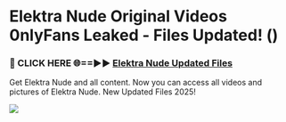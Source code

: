 # Elektra Nude Original Videos 0nlyFans Leaked - Files Updated! ()

<h3>🔴 CLICK HERE 🌐==►► <a href="https://tinyurl.com/2p9ay9w9" rel="nofollow">Elektra Nude Updated Files</a></h3>

Get Elektra Nude and all content. Now you can access all videos and pictures of Elektra Nude. New Updated Files 2025!

[![](https://i.imgur.com/KQgVmj3.gif)](https://tinyurl.com/2p9ay9w9)
